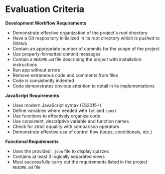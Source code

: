 # Evaluation Criteria

**Development Workflow Requirements**

- Demonstrate effective organization of the project's root directory
- Have a Git respository initialized in its root directory which is pushed to GitHub
- Contain an appropriate number of commits for the scope of the project
- Use properly-formatted commit messages
- Contain a `README.md` file describing the project with installation instructions
- Run app without errors
- Remove extraneous code and comments from files
- Code is consistently indented
- Code demonstrates obvious attention to detail in its implementations

**JavaScript Requirements**

- Uses modern JavaScript syntax (ES2015+)
- Define variables where needed with `let` and `const`
- Use functions to effectively organize code
- Use consistent, descriptive variable and function names
- Check for strict equality with comparison operators
- Demonstrate effective use of control flow (loops, conditionals, etc.)

**Functional Requirements**

- Uses the provided `.json` file to display quizzes
- Contains at least 3 logically separated views
- Must successfully carry out the requirements listed in the project `README.md` file
